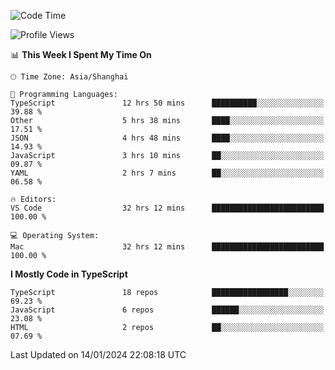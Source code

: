 <!--START_SECTION:waka-->
![Code Time](http://img.shields.io/badge/Code%20Time-5%2C711%20hrs%2046%20mins-blue)

![Profile Views](http://img.shields.io/badge/Profile%20Views-0-blue)

📊 **This Week I Spent My Time On** 

```text
🕑︎ Time Zone: Asia/Shanghai

💬 Programming Languages: 
TypeScript               12 hrs 50 mins      ██████████░░░░░░░░░░░░░░░   39.88 % 
Other                    5 hrs 38 mins       ████░░░░░░░░░░░░░░░░░░░░░   17.51 % 
JSON                     4 hrs 48 mins       ████░░░░░░░░░░░░░░░░░░░░░   14.93 % 
JavaScript               3 hrs 10 mins       ██░░░░░░░░░░░░░░░░░░░░░░░   09.87 % 
YAML                     2 hrs 7 mins        ██░░░░░░░░░░░░░░░░░░░░░░░   06.58 % 

🔥 Editors: 
VS Code                  32 hrs 12 mins      █████████████████████████   100.00 % 

💻 Operating System: 
Mac                      32 hrs 12 mins      █████████████████████████   100.00 % 
```

**I Mostly Code in TypeScript** 

```text
TypeScript               18 repos            █████████████████░░░░░░░░   69.23 % 
JavaScript               6 repos             ██████░░░░░░░░░░░░░░░░░░░   23.08 % 
HTML                     2 repos             ██░░░░░░░░░░░░░░░░░░░░░░░   07.69 % 
```




 Last Updated on 14/01/2024 22:08:18 UTC
<!--END_SECTION:waka-->

